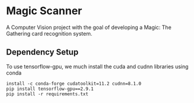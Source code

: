 # Magic Scanner
A Computer Vision project with the goal of developing a Magic: The Gathering card recognition system.


## Dependency Setup
To use tensorflow-gpu, we much install the cuda and cudnn libraries using conda
```
install -c conda-forge cudatoolkit=11.2 cudnn=8.1.0
pip install tensorflow-gpu==2.9.1
pip install -r requirements.txt
```